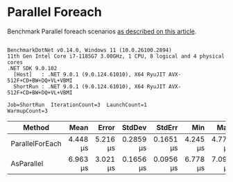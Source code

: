 ﻿# Parallel Foreach

Benchmark Parallel foreach scenarios [as described on this article](https://aaronbos.dev/posts/parallel-foreach-csharp).

```

BenchmarkDotNet v0.14.0, Windows 11 (10.0.26100.2894)
11th Gen Intel Core i7-1185G7 3.00GHz, 1 CPU, 8 logical and 4 physical cores
.NET SDK 9.0.102
  [Host]   : .NET 9.0.1 (9.0.124.61010), X64 RyuJIT AVX-512F+CD+BW+DQ+VL+VBMI
  ShortRun : .NET 9.0.1 (9.0.124.61010), X64 RyuJIT AVX-512F+CD+BW+DQ+VL+VBMI

Job=ShortRun  IterationCount=3  LaunchCount=1  
WarmupCount=3  

```
| Method          | Mean     | Error    | StdDev    | StdErr    | Min      | Max      | Op/s      | Gen0   | Gen1   | Allocated |
|---------------- |---------:|---------:|----------:|----------:|---------:|---------:|----------:|-------:|-------:|----------:|
| ParallelForEach | 4.448 μs | 5.216 μs | 0.2859 μs | 0.1651 μs | 4.245 μs | 4.775 μs | 224,828.4 | 1.7700 | 0.0305 |  10.28 KB |
| AsParallel      | 6.963 μs | 3.021 μs | 0.1656 μs | 0.0956 μs | 6.778 μs | 7.099 μs | 143,620.6 | 1.5106 | 0.0305 |   9.13 KB |
